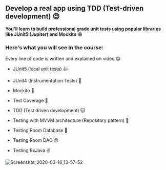 
## Develop a real app using TDD (Test-driven development) :heart_eyes:

**You'll learn to build professional grade unit tests using popular libraries like JUnit5 (Jupiter) and Mockito** :grin:


### Here's what you will see in the course:


Every line of code is written and explained on video :yum:


- JUnit5 (local unit tests) :+1:

- JUnit4 (Instrumentation Tests)  :blue_heart:

- Mockito :facepunch:

- Test Coverage :clap:

- TDD (Test driven development) :kissing_cat:

- Testing with MVVM architecture (Repository pattern) :muscle:

- Testing Room Database :dizzy:

- Testing Room DAO :open_mouth:

- Testing RxJava :v:



![Screenshot_2020-03-16_13-57-52](https://user-images.githubusercontent.com/26750131/76787124-cbc62980-678e-11ea-8afb-f6ae3945a597.png)




